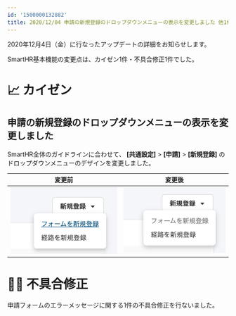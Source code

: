 ```yaml
---
id: '1500000132882'
title: 2020/12/04 申請の新規登録のドロップダウンメニューの表示を変更しました 他1件
---
```

2020年12月4日（金）に行なったアップデートの詳細をお知らせします。

SmartHR基本機能の変更点は、カイゼン1件・不具合修正1件でした。

# 📈 カイゼン

## 申請の新規登録のドロップダウンメニューの表示を変更しました

SmartHR全体のガイドラインに合わせて、 **\[共通設定\]** \> **\[申請\]** > **\[新規登録\]** のドロップダウンメニューのデザインを変更しました。

| 変更前 | 変更後 |
| --- | --- |
| ![____________________________2020-12-03_15_25_26.png](./____________________________2020-12-03_15_25_26.png) | ![__________2020-12-07_11_09_21-2.png](./__________2020-12-07_11_09_21-2.png) |

# 👨‍⚕️ 不具合修正

申請フォームのエラーメッセージに関する1件の不具合修正を行ないました。
